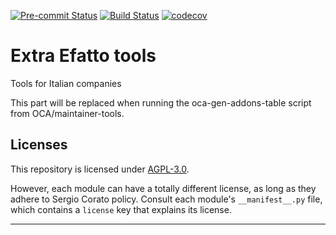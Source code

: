 
<!-- /!\ Non OCA Context : Set here the badge of your runbot / runboat instance. -->
[![Pre-commit Status](https://github.com/sergiocorato/e-efatto/actions/workflows/pre-commit.yml/badge.svg?branch=14.0)](https://github.com/sergiocorato/e-efatto/actions/workflows/pre-commit.yml?query=branch%3A14.0)
[![Build Status](https://github.com/sergiocorato/e-efatto/actions/workflows/test.yml/badge.svg?branch=14.0)](https://github.com/sergiocorato/e-efatto/actions/workflows/test.yml?query=branch%3A14.0)
[![codecov](https://codecov.io/gh/sergiocorato/e-efatto/branch/14.0/graph/badge.svg)](https://codecov.io/gh/sergiocorato/e-efatto)
<!-- /!\ Non OCA Context : Set here the badge of your translation instance. -->

<!-- /!\ do not modify above this line -->

# Extra Efatto tools

Tools for Italian companies

<!-- /!\ do not modify below this line -->

<!-- prettier-ignore-start -->

[//]: # (addons)

This part will be replaced when running the oca-gen-addons-table script from OCA/maintainer-tools.

[//]: # (end addons)

<!-- prettier-ignore-end -->

## Licenses

This repository is licensed under [AGPL-3.0](LICENSE).

However, each module can have a totally different license, as long as they adhere to Sergio Corato
policy. Consult each module's `__manifest__.py` file, which contains a `license` key
that explains its license.

----
<!-- /!\ Non OCA Context : Set here the full description of your organization. -->
